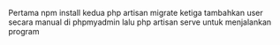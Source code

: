 Pertama npm install
kedua php artisan migrate
ketiga tambahkan user secara manual di phpmyadmin
lalu php artisan serve untuk menjalankan program
